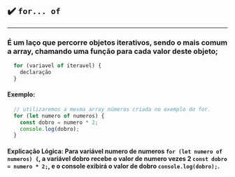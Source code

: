 ## ✔️ `for... of` 
___
### É um laço que percorre objetos iterativos, sendo o mais comum a array, chamando uma função para cada valor deste objeto;
```javascript
  for (variavel of iteravel) {
    declaração
  }
  ```
#### Exemplo:
```javascript
  // utilizaremos a mesma array números criada no exemplo do for.
  for (let numero of numeros) {
    const dobro = numero * 2;
    console.log(dobro);
  }
  ```

#### Explicação Lógica: Para variável numero de numeros `for (let numero of numeros) {`, a variável dobro recebe o valor de numero vezes 2 `const dobro = numero * 2;`, e o console exibirá o valor de dobro `console.log(dobro);`.
